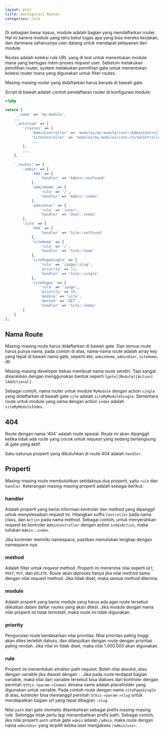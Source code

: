 ```yaml
---
layout: post
title: Konfigurasi Router
categories: core
---
```


Di sebagian besar kasus, module adalah bagian yang mendaftarkan router. Hal ini
karena module yang tahu betul tugas apa yang bisa mereka kerjakan, dan darimana
seharusnya user datang untuk mendapat pelayanan dari module.

Routes adalah koleksi rule URL yang di test untuk menentukan module mana yang
bertugas mem-proses request user. Sebelum melakukan pemilihan router, system
melakukan pemilihan gate untuk menentukan koleksi router mana yang digunakan untuk
filter routes.

Masing-masing router yang didaftarkan harus berada di bawah gate.

Script di bawah adalah contoh pendaftaran router di konfigurasi module:

```php
<?php

return [
    '__name' => 'my-module',
    ...
    '_autoload' => [
        'classes' => [
            'AdminController' => 'modules/my-module/cont~/AdminController.php',
            'SiteController' => 'modules/my-modules/cont~/SiteController.php',
            ...
        ],
        ...
    ],
    
    '_routes' => [
        'admin' => [
            '404' => [
                'handler' => 'Admin::notFound'
            ],
            'adminHome' => [
                'rule' => '/',
                'handler' => 'Admin::index'
            ],
            'adminUser' => [
                'rule' => '/user',
                'handler' => 'User::index'
        ],
        'site' => [
            '404' => [
                'handler' => 'Site::notFound'
            ],
            'siteHome' => [
                'rule' => '/',
                'handler' => 'Site::home'
            ],
            'sitePageSingle' => [
                'rule' => '/page/:slug',
                'priority' => 11,
                'handler' => 'Site::single'
            ],
            'sitePages' => [
                'rule' => '/page',
                'priority' => 10,
                'module' => 'site',
                'method' => 'GET',
                'handler' => 'Site::index'
        ]
    ]
];
```

## Nama Route

Masing-masing route harus didaftarkan di bawah gate. Dan semua route harus
punya nama, pada contoh di atas, nama-nama route adalah array key yang tepat di 
bawah nama gate, seperti `404`, `adminHome`, `adminUser`, `siteHome`, dll.

Masing-masing developer bebas membuat nama route sendiri. Tapi sangat disarankan
dengan menggunakan bentuk seperti `[gate][Module][Action][Additional]`.

Sebagai contoh, nama router untuk module `MyModule` dengan action `single` yang
didaftarkan di bawah gate `site` adalah `siteMyModuleSingle`. Sementara route
untuk module yang sama dengan action `index` adalah `siteMyModuleIndex`.

## 404

Route dengan nama '404' adalah route spesial. Route ini akan dipanggil ketika tidak
ada route yang cocok untuk request yang sedang berlangsung di gate yang aktif.

Satu-satunya properti yang dibutuhkan di route 404 adalah `handler`.

## Properti 

Masing-masing route membutuhkan setidaknya dua properti, yaitu `rule` dan `handler`.
Keterangan masing-masing properti adalah sebagai berikut:

### handler

Adalah properti yang berisi informasi kontroler dan method yang dipanggil untuk
menyelesaikan request ini. Hilangkan suffix `Controller` pada nama class, dan
`Action` pada nama method. Sebagai contoh, untuk menyerahkan request ke kontroler
`AdminController` dengan action `indexAction`, maka tuliskan `Admin::index`.

Jika kontroler memiliki namespace, pastikan menuliskan lengkap dengan namespace nya.

### method

Adalah filter untuk request method. Properti ini menerima nilai seperti `GET`, `POST`,
`PUT`, dan `DELETE`. Route akan diproses hanya jika nilai method sama dengan nilai
request method. Jika tidak diset, maka semua method diterima.

### module

Adalah properti yang berisi module yang harus ada agar route tersebut diikutkan dalam
daftar routes yang akan ditest. Jika module dengan nama nilai properti ini tidak
terinstall, maka route ini tidak digunakan.

### priority

Pengurutan route berdasarkan nilai prioritas. Nilai prioritas paling tinggi akan
dites terlebih dahulu, dan dilanjutkan dengan route dengan prioritas paling rendah.
Jika nilai ini tidak diset, maka nilai 1.000.000 akan digunakan.

### rule

Properti ini menentukan struktur path request. Boleh nilai absolut, atau dengan
variable jika diawali dengan `:`. Jika pada route terdapat bagian variable, maka
nilai dari variable tersebut bisa diakses dari kontroler dengan perintah
`$this->param->{name}` dimana name adalah placeholder yang digunakan untuk
variable. Pada contoh route dengan nama `sitePageSingle` di atas, kontroler bisa
memanggil perintah `$this->param->slug` untuk mendapatkan bagian url yang tepat
dibagian `:slug`.

Nilai `path` dari gate otomatis ditambahkan sebagai prefix masing-masing rule.
Sehingga tidak perlu lagi menambahkan prefix path. Sebagai contoh, jika nilai 
properti `path` untuk gate `admin` adalah `/admin`, maka route dengan nama
`adminUser` yang terpilih ketika user mengakses `/admin/user`.